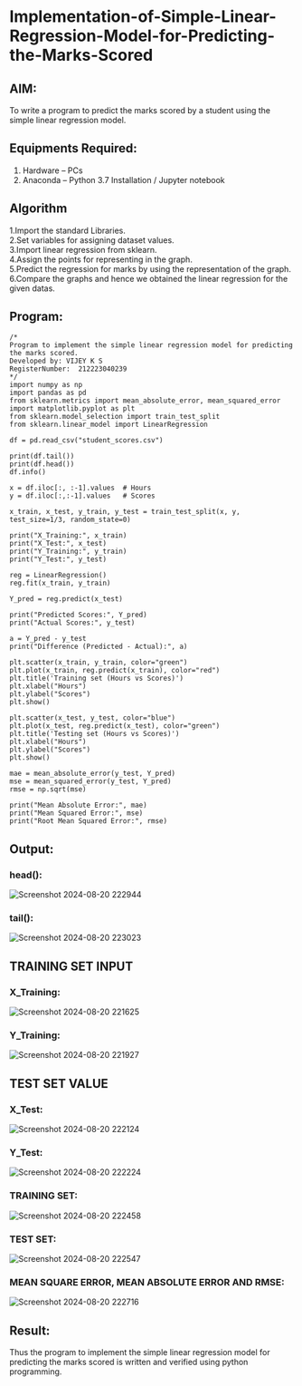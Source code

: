 # Implementation-of-Simple-Linear-Regression-Model-for-Predicting-the-Marks-Scored

## AIM:
To write a program to predict the marks scored by a student using the simple linear regression model.

## Equipments Required:
1. Hardware – PCs
2. Anaconda – Python 3.7 Installation / Jupyter notebook

## Algorithm

1.Import the standard Libraries.<br>
2.Set variables for assigning dataset values.<br>
3.Import linear regression from sklearn.<br>
4.Assign the points for representing in the graph.<br>
5.Predict the regression for marks by using the representation of the graph.<br>
6.Compare the graphs and hence we obtained the linear regression for the given datas.<br>

## Program:
```
/*
Program to implement the simple linear regression model for predicting the marks scored.
Developed by: VIJEY K S
RegisterNumber:  212223040239
*/
import numpy as np
import pandas as pd
from sklearn.metrics import mean_absolute_error, mean_squared_error
import matplotlib.pyplot as plt
from sklearn.model_selection import train_test_split
from sklearn.linear_model import LinearRegression

df = pd.read_csv("student_scores.csv")

print(df.tail())
print(df.head())
df.info()

x = df.iloc[:, :-1].values  # Hours
y = df.iloc[:,:-1].values   # Scores

x_train, x_test, y_train, y_test = train_test_split(x, y, test_size=1/3, random_state=0)

print("X_Training:", x_train)
print("X_Test:", x_test)
print("Y_Training:", y_train)
print("Y_Test:", y_test)

reg = LinearRegression()
reg.fit(x_train, y_train)

Y_pred = reg.predict(x_test)

print("Predicted Scores:", Y_pred)
print("Actual Scores:", y_test)

a = Y_pred - y_test
print("Difference (Predicted - Actual):", a)

plt.scatter(x_train, y_train, color="green")
plt.plot(x_train, reg.predict(x_train), color="red")
plt.title('Training set (Hours vs Scores)')
plt.xlabel("Hours")
plt.ylabel("Scores")
plt.show()

plt.scatter(x_test, y_test, color="blue")
plt.plot(x_test, reg.predict(x_test), color="green")
plt.title('Testing set (Hours vs Scores)')
plt.xlabel("Hours")
plt.ylabel("Scores")
plt.show()

mae = mean_absolute_error(y_test, Y_pred)
mse = mean_squared_error(y_test, Y_pred)
rmse = np.sqrt(mse)

print("Mean Absolute Error:", mae)
print("Mean Squared Error:", mse)
print("Root Mean Squared Error:", rmse)
```

## Output:
### head():
![Screenshot 2024-08-20 222944](https://github.com/user-attachments/assets/9de86369-938b-4030-a048-808337d517d4)
### tail():
![Screenshot 2024-08-20 223023](https://github.com/user-attachments/assets/6a1861ee-dac9-408d-9f7a-faef16902dbd)
## TRAINING SET INPUT
### X_Training:
![Screenshot 2024-08-20 221625](https://github.com/user-attachments/assets/5b02582c-73c3-40e7-bca7-b53d44566ded)
### Y_Training:
![Screenshot 2024-08-20 221927](https://github.com/user-attachments/assets/3b8a3dc9-a4c3-4c62-879e-fe9f1420eba7)
## TEST SET VALUE
### X_Test:
![Screenshot 2024-08-20 222124](https://github.com/user-attachments/assets/5b112037-841a-48c7-a45f-8529261351df)
### Y_Test:
![Screenshot 2024-08-20 222224](https://github.com/user-attachments/assets/e5de4423-c71a-434b-a8b3-32d5c317d78d)
### TRAINING SET:
![Screenshot 2024-08-20 222458](https://github.com/user-attachments/assets/c550b4a3-7bc4-4365-ad61-03aa1fd3e53a)
### TEST SET:
![Screenshot 2024-08-20 222547](https://github.com/user-attachments/assets/68d8ecf9-f140-4677-a7f9-9b6609da5987)
### MEAN SQUARE ERROR, MEAN ABSOLUTE ERROR AND RMSE:
![Screenshot 2024-08-20 222716](https://github.com/user-attachments/assets/2ecaced7-c4b7-448a-ab1a-126978202f4f)









## Result:
Thus the program to implement the simple linear regression model for predicting the marks scored is written and verified using python programming.
